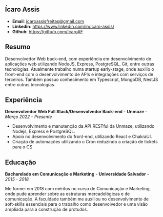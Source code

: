 ## Ícaro Assis

- **Email**: icaroassisfreitas@gmail.com
- **Linkedin**: https://www.linkedin.com/in/icaro-assis/
- **Github**: https://github.com/IcaroAF

## Resumo
Desenvolvedor Web back-end, com experiência em desenvolvimento de aplicações web utilizando NodeJS, Express, PostgreSQL, Git, entre outras tecnologias. Atualmente trabalho numa startup early-stage, onde auxilio o front-end com o desenvolvimento de APIs e integrações com serviços de terceiros. Também possuo conhecimento em Typescript, MongoDB, NestJS entre outras tecnologias.

## Experiência

**Desenvolvedor Web Full Stack/Desenvolvedor Back-end** - **Unmaze** - *Março 2022 - Presente*

- Desenvolvimento e manutenção da API RESTful da Unmaze, utilizando Nodejs, Express e PostgreSQL.
- Apoio no desenvolvimento do front-end, utilizando React e ChakraUI.
- Criação de automações utilizando o Cron reduzindo a criação de tickets para o CS

## Educação

**Bacharelado em Comunicação e Marketing** - **Universidade Salvador** - *2015 - 2018*

Me formei em 2018 com méritos no curso de Comunicação e Marketing, onde pude aprender sobre as estruturas mercadológicas e de comunicação. A faculdade também me auxiliou no desenvolvimento de soft-skills essenciais para o trabalho como desenvolvedor e uma visão ampliada para a construção de protudos.